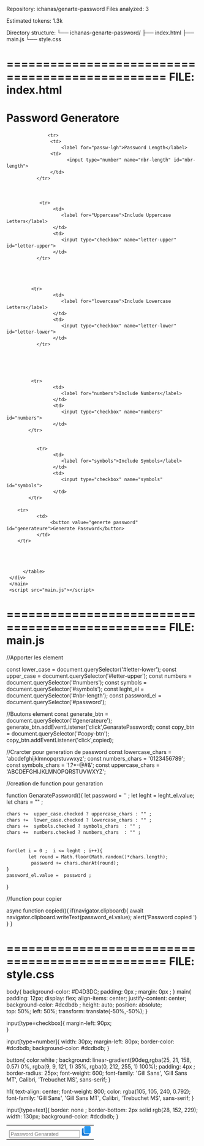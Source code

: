 Repository: ichanas/genarte-password
Files analyzed: 3

Estimated tokens: 1.3k

Directory structure:
└── ichanas-genarte-password/
    ├── index.html
    ├── main.js
    └── style.css


================================================
FILE: index.html
================================================
<!DOCTYPE html>
<html lang="en">
<head>
    <meta charset="UTF-8">
     <link rel='stylesheet' href="style.css">
    <meta name="viewport" content="width=device-width, initial-scale=1.0">
    <title>Genarate Password</title>
</head>
<body>
     <main>
          <div id="containaire">
         <h1>Password Generatore</h1>
          <table>
               <tr>
                    <td><input type="text" placeholder="Password Genarated" name="password" id="password" readonly>
                        <span><img src="copy.png" alt="copy-button" width="25px" id="copy-btn"></span>
                    </td>
               </tr>

                   <tr>
                    <td>
                        <label for="passw-lgh">Password Length</label>
                    <td>
                          <input type="number" name="nbr-length" id="nbr-length">
                    </td>
               </tr>



                <tr>
                     <td>
                        <label for="Uppercase">Include Uppercase Letters</label>
                     </td>
                     <td>
                        <input type="checkbox" name="letter-upper" id="letter-upper">
                     </td>
               </tr>




             <tr>
                     <td>
                        <label for="lowercase">Include Lowercase Letters</label>
                     </td>
                     <td>
                        <input type="checkbox" name="letter-lower" id="letter-lower">
                     </td>
               </tr>



               

             <tr>
                     <td>
                        <label for="numbers">Include Numbers</label>
                     </td>
                     <td>
                        <input type="checkbox" name="numbers" id="numbers">
                     </td>
            </tr>


               <tr>
                     <td>
                        <label for="symbols">Include Symbols</label>
                     </td>
                     <td>
                        <input type="checkbox" name="symbols" id="symbols">
                     </td>
            </tr>

        <tr>
               <td>
                    <button value="generte password" id="generateure">Generate Password</button>
               </td>
        </tr>




          </table>
     </div>
     </main>
     <script src="main.js"></script>
</body>
</html>


================================================
FILE: main.js
================================================
//Apporter les element 

const lower_case =  document.querySelector('#letter-lower');
const upper_case =  document.querySelector('#letter-upper');
const numbers  =  document.querySelector('#numbers');
const symbols  =  document.querySelector('#symbols');
const leght_el =  document.querySelector('#nbr-length');
const  password_el =  document.querySelector('#password');


//Buutons element
const generate_btn =  document.querySelector('#generateure');
generate_btn.addEventListener('click',GenaratePassword);
const  copy_btn =  document.querySelector('#copy-btn');
copy_btn.addEventListener('click',copied);

//Crarcter pour generation de password
const lowercase_chars =  'abcdefghijklmnopqrstuvwxyz';
const numbers_chars = '0123456789';
const symbols_chars =  '!.?*-@#&';
const uppercase_chars = 'ABCDEFGHIJKLMNOPQRSTUVWXYZ';


//creation de function  pour genaration 

function GenaratePassword(){
    let password = '' ; 
    let leght = leght_el.value; 
    let chars = "" ; 
    
    chars +=  upper_case.checked ? uppercase_chars : "" ;
    chars +=  lower_case.checked ? lowercase_chars : "" ;
    chars +=  symbols.checked ? symbols_chars  : "" ;
    chars +=  numbers.checked ? numbers_chars  : "" ;


    for(let i = 0 ;  i <= leght ; i++){
            let round = Math.floor(Math.random()*chars.length);
             password += chars.charAt(round);
    }
    password_el.value =  password ;
}



//function    pour copier 

async  function copied(){
        if(navigator.clipboard){
            await navigator.clipboard.writeText(password_el.value);
            alert('Password copied  ')
        }
}


================================================
FILE: style.css
================================================
body{
   background-color: #D4D3DC;
   padding: 0px ; 
   margin: 0px ; 
}
main{
     padding: 12px;
     display: flex;
     align-items: center;
     justify-content: center;
     background-color: #dcdbdb ;
     height: auto;
     position: absolute;  
     top: 50%;
     left: 50%;
     transform: translate(-50%,-50%);
}

input[type=checkbox]{
      margin-left: 90px;   
}

input[type=number]{
    width: 30px;
    margin-left: 80px;
     border-color: #dcdbdb;
     background-color: #dcdbdb;
}

button{
     color:white ;
    background: linear-gradient(90deg,rgba(25, 21, 158, 0.57) 0%, rgba(9, 9, 121, 1) 35%, rgba(0, 212, 255, 1) 100%);
    padding: 4px ;
    border-radius: 25px;
    font-weight: 600;
    font-family: 'Gill Sans', 'Gill Sans MT', Calibri, 'Trebuchet MS', sans-serif;
}

h1{
    text-align: center;
    font-weight: 800;
    color: rgba(105, 105, 240, 0.792);
    font-family: 'Gill Sans', 'Gill Sans MT', Calibri, 'Trebuchet MS', sans-serif;
}


input[type=text]{
 border: none ; 
 border-bottom: 2px solid rgb(28, 152, 229);
 width: 130px;
 background-color: #dcdbdb;
}




